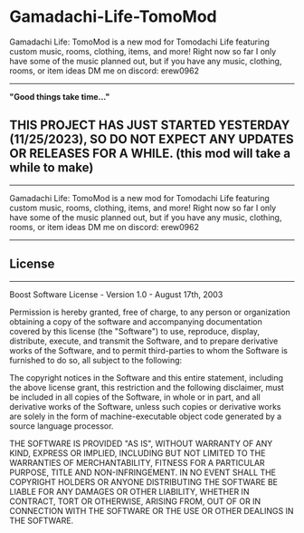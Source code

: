 # Gamadachi-Life-TomoMod
Gamadachi Life: TomoMod is a new mod for Tomodachi Life featuring custom music, rooms, clothing, items, and more! Right now so far I only have some of the music planned out, but if you have any music, clothing, rooms, or item ideas DM me on discord: erew0962

---

**"Good things take time..."**
## **THIS PROJECT HAS JUST STARTED YESTERDAY (11/25/2023), SO DO NOT EXPECT ANY UPDATES OR RELEASES FOR A WHILE. (this mod will take a while to make)**



---


Gamadachi Life: TomoMod is a new mod for Tomodachi Life featuring custom music, rooms, clothing, items, and more! Right now so far I only have some of the music planned out, but if you have any music, clothing, rooms, or item ideas DM me on discord: erew0962

---

## License

---

Boost Software License - Version 1.0 - August 17th, 2003

Permission is hereby granted, free of charge, to any person or organization
obtaining a copy of the software and accompanying documentation covered by
this license (the "Software") to use, reproduce, display, distribute,
execute, and transmit the Software, and to prepare derivative works of the
Software, and to permit third-parties to whom the Software is furnished to
do so, all subject to the following:

The copyright notices in the Software and this entire statement, including
the above license grant, this restriction and the following disclaimer,
must be included in all copies of the Software, in whole or in part, and
all derivative works of the Software, unless such copies or derivative
works are solely in the form of machine-executable object code generated by
a source language processor.

THE SOFTWARE IS PROVIDED "AS IS", WITHOUT WARRANTY OF ANY KIND, EXPRESS OR
IMPLIED, INCLUDING BUT NOT LIMITED TO THE WARRANTIES OF MERCHANTABILITY,
FITNESS FOR A PARTICULAR PURPOSE, TITLE AND NON-INFRINGEMENT. IN NO EVENT
SHALL THE COPYRIGHT HOLDERS OR ANYONE DISTRIBUTING THE SOFTWARE BE LIABLE
FOR ANY DAMAGES OR OTHER LIABILITY, WHETHER IN CONTRACT, TORT OR OTHERWISE,
ARISING FROM, OUT OF OR IN CONNECTION WITH THE SOFTWARE OR THE USE OR OTHER
DEALINGS IN THE SOFTWARE.
